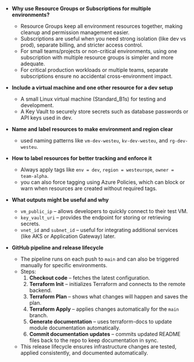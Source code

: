 - **Why use Resource Groups or Subscriptions for multiple environments?**  
  - Resource Groups keep all environment resources together, making cleanup and permission management easier.  
  - Subscriptions are useful when you need strong isolation (like dev vs prod), separate billing, and stricter access control.  
  - For small teams/projects or non-critical environments, using one subscription with multiple resource groups is simpler and more adequate.  
  - For critical production workloads or multiple teams, separate subscriptions ensure no accidental cross-environment impact.

- **Include a virtual machine and one other resource for a dev setup**  
  - A small Linux virtual machine (Standard_B1s) for testing and development.  
  - A Key Vault to securely store secrets such as database passwords or API keys used in dev.  

- **Name and label resources to make environment and region clear**  
  - used naming patterns like `vm-dev-westeu`, `kv-dev-westeu`, and `rg-dev-westeu`.  

- **How to label resources for better tracking and enforce it**  
  - Always apply tags like `env = dev`, `region = westeurope`, `owner = team-alpha`.  
  - you can also force tagging using Azure Policies, which can block or warn when resources are created without required tags.  

- **What outputs might be useful and why**  
  - `vm_public_ip` – allows developers to quickly connect to their test VM.  
  - `key_vault_uri` – provides the endpoint for storing or retrieving secrets.  
  - `vnet_id` and `subnet_id` – useful for integrating additional services (like AKS or Application Gateway) later.  

- **GitHub pipeline and release lifecycle**  
  - The pipeline runs on each push to `main` and can also be triggered manually for specific environments.  
  - Steps:
    1. **Checkout code** – fetches the latest configuration.  
    2. **Terraform Init** – initializes Terraform and connects to the remote backend.  
    3. **Terraform Plan** – shows what changes will happen and saves the plan.  
    4. **Terraform Apply** – applies changes automatically for the `main` branch.  
    5. **Generate documentation** – uses terraform-docs to update module documentation automatically.  
    6. **Commit documentation updates** – commits updated README files back to the repo to keep documentation in sync.  
  - This release lifecycle ensures infrastructure changes are tested, applied consistently, and documented automatically.
